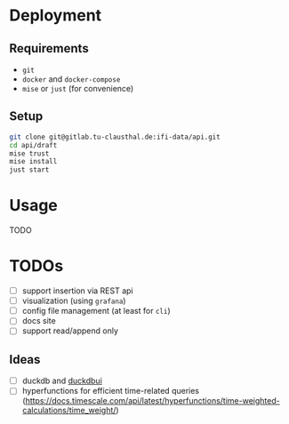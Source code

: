 # Deployment

## Requirements

- `git`
- `docker` and `docker-compose`
- `mise` or `just` (for convenience)

## Setup

```bash
git clone git@gitlab.tu-clausthal.de:ifi-data/api.git
cd api/draft
mise trust
mise install
just start
```

# Usage

TODO

# TODOs

- [ ] support insertion via REST api
- [ ] visualization (using `grafana`)
- [ ] config file management (at least for `cli`)
- [ ] docs site
- [ ] support read/append only

## Ideas

- [ ] duckdb and [duckdbui](https://github.com/duckdb/duckdb-ui)
- [ ] hyperfunctions for efficient time-related queries (https://docs.timescale.com/api/latest/hyperfunctions/time-weighted-calculations/time_weight/)
